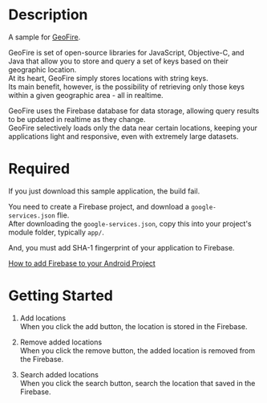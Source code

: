 # Description

A sample for [GeoFire](https://github.com/firebase/geofire).

GeoFire is set of open-source libraries for JavaScript, Objective-C, and Java that allow you to store and query a set of keys based on their geographic location.  
At its heart, GeoFire simply stores locations with string keys.  
Its main benefit, however, is the possibility of retrieving only those keys within a given geographic area - all in realtime.

GeoFire uses the Firebase database for data storage, allowing query results to be updated in realtime as they change.  
GeoFire selectively loads only the data near certain locations, keeping your applications light and responsive, even with extremely large datasets.

# Required

If you just download this sample application, the build fail.

You need to create a Firebase project, and download a ```google-services.json``` flie.  
After downloading the ```google-services.json```, copy this into your project's module folder, typically ```app/```.  

And, you must add SHA-1 fingerprint of your application to Firebase.

[How to add Firebase to your Android Project](https://firebase.google.com/docs/android/setup#add_firebase_to_your_app)

# Getting Started

1. Add locations  
When you click the add button, the location is stored in the Firebase.

1. Remove added locations  
When you click the remove button, the added location is removed from the Firebase.
3. Search added locations  
When you click the search button, search the location that saved in the Firebase.